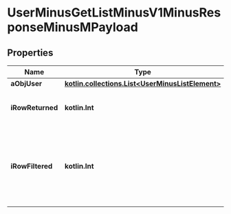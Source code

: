 
# UserMinusGetListMinusV1MinusResponseMinusMPayload

## Properties
Name | Type | Description | Notes
------------ | ------------- | ------------- | -------------
**aObjUser** | [**kotlin.collections.List&lt;UserMinusListElement&gt;**](UserMinusListElement.md) |  | 
**iRowReturned** | **kotlin.Int** | The number of rows returned | 
**iRowFiltered** | **kotlin.Int** | The number of rows matching your filters (if any) or the total number of rows | 



